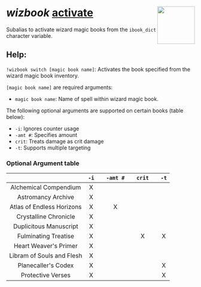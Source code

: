 <h1><i>wizbook </i><u>activate</u> <img align="right" src="../../../Images/image.png" width="100px"></h1>

Subalias to activate wizard magic books from the `ibook_dict` character variable.

## Help:
`!wizbook switch [magic book name]`: Activates the book specified from the wizard magic book inventory.

`[magic book name]` are required arguments:
- `magic book name`: Name of spell within wizard magic book.

The following optional arguments are supported on certain books (table below):
- `-i`: Ignores counter usage
- `-amt #`: Specifies amount
- `crit`: Treats damage as crit damage
- `-t`: Supports multiple targeting

### **Optional Argument table**

|                           | `-i` |   | `-amt #` |   | `crit` |   | `-t` |
|:-------------------------:|:----:|---|:--------:|---|:------:|---|:----:|
|   Alchemical Compendium   |   X  |   |          |   |        |   |      |
|     Astromancy Archive    |   X  |   |          |   |        |   |      |
| Atlas of Endless Horizons |   X  |   |     X    |   |        |   |      |
|   Crystalline Chronicle   |   X  |   |          |   |        |   |      |
|   Duplicitous Manuscript  |   X  |   |          |   |        |   |      |
|    Fulminating Treatise   |   X  |   |          |   |    X   |   |   X  |
|   Heart Weaver's Primer   |   X  |   |          |   |        |   |      |
| Libram of Souls and Flesh |   X  |   |          |   |        |   |      |
|    Planecaller's Codex    |   X  |   |          |   |        |   |   X  |
|     Protective Verses     |   X  |   |          |   |        |   |   X  |